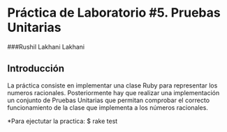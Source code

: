 Práctica de Laboratorio #5. Pruebas Unitarias   
================

###Rushil Lakhani Lakhani

Introducción
------------

La práctica consiste en implementar una clase Ruby para representar los numeros racionales.
Posteriormente hay que realizar una implementación un conjunto de Pruebas Unitarias que permitan 
comprobar el correcto funcionamiento de la clase que implementa a los números racionales.


*Para ejectutar la practica:
    $ rake test
